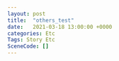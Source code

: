 ```yaml
---
layout: post
title:  "others_test"
date:   2021-03-18 13:00:00 +0000
categories: Etc
Tags: Story Etc
SceneCode: []
---
```

